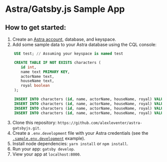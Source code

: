 # Astra/Gatsby.js Sample App

## How to get started:
1. Create an [Astra account](https://astra.datastax.com/register), database, and keyspace.
2. Add some sample data to your Astra database using the CQL console:

```sql
    USE test; // Assuming your keyspace is named test

    CREATE TABLE IF NOT EXISTS characters (
       id int,
       name text PRIMARY KEY,
       actorName text,
       houseName text,
       royal boolean
    );

    INSERT INTO characters (id, name, actorName, houseName, royal) VALUES (1, 'Jon Snow', 'Kit Harington', 'Stark', true);
    INSERT INTO characters (id, name, actorName, houseName, royal) VALUES (2, 'Daenerys Targaryen', 'Emilia Clarke', 'Targaryen', true);
    INSERT INTO characters (id, name, actorName, houseName, royal) VALUES (3, 'Tyrion Lannister', 'Peter Dinklage', 'Lannister', false);
    INSERT INTO characters (id, name, actorName, houseName, royal) VALUES (4, 'Arya Stark', 'Maisie Williams', 'Stark', false);
```
3. Clone this repository: `https://github.com/alexleventer/astra-gatsbyjs.git`.
4. Create a `.env.development` file with your Astra credentials (see the [`.sample.env.development`](.sample.env.development) example).
5. Install node dependencies: `yarn install` or `npm install`.
6. Run your app: `gatsby develop`.
7. View your app at `localhost:8000`.
